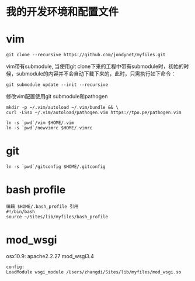我的开发环境和配置文件
=====================

vim
===

    git clone --recursive https://github.com/jondynet/myfiles.git

vim带有submodule, 当使用git clone下来的工程中带有submodule时，初始的时候，submodule的内容并不会自动下载下来的，此时，只需执行如下命令：

    git submodule update --init --recursive


修改vim配置使用git submodule和pathogen

    mkdir -p ~/.vim/autoload ~/.vim/bundle && \
    curl -LSso ~/.vim/autoload/pathogen.vim https://tpo.pe/pathogen.vim

    ln -s `pwd`/vim $HOME/.vim
    ln -s `pwd`/newvimrc $HOME/.vimrc

git
===

    ln -s `pwd`/gitconfig $HOME/.gitconfig

bash profile
============

    编辑 $HOME/.bash_profile 引用
    #!/bin/bash
    source ~/Sites/lib/myfiles/bash_profile

mod_wsgi
========

osx10.9: apache2.2.27 mod_wsgi3.4

    config:
    LoadModule wsgi_module /Users/zhangdi/Sites/lib/myfiles/mod_wsgi.so
